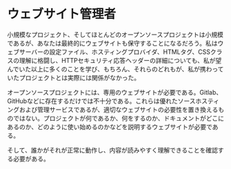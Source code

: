 # ウェブサイト管理者

小規模なプロジェクト、そしてほとんどのオープンソースプロジェクトは小規模であるが、あなたは最終的にウェブサイトも保守することになるだろう。私はウェブサーバーの設定ファイル、ホスティングプロバイダ、HTMLタグ、CSSクラスの理解に格闘し、HTTPセキュリティ応答ヘッダーの詳細についても、私が望んでいた以上に多くのことを学び、もちろん、それらのどれもが、私が携わっていたプロジェクトとは実際には関係がなかった。

オープンソースプロジェクトには、専用のウェブサイトが必要である。Gitlab、GitHubなどに存在するだけでは不十分である。これらは優れたソースホスティングおよび管理サービスであるが、適切なウェブサイトの必要性を置き換えるものではない。プロジェクトが何であるか、何をするのか、ドキュメントがどこにあるのか、どのように使い始めるのかなどを説明するウェブサイトが必要である。

そして、誰かがそれが正常に動作し、内容が読みやすく理解できることを確認する必要がある。

